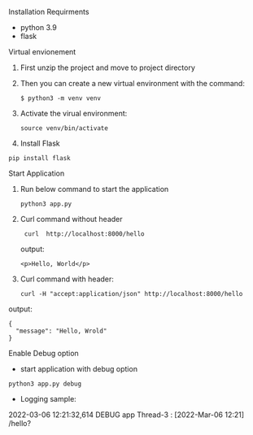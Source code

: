 Installation Requirments

* python 3.9
* flask

Virtual envionement

1. First unzip  the project and move to project directory
2. Then you can create a new virtual environment with the command:

   ```
   $ python3 -m venv venv
   ```
3. Activate the virual environment:

   ```
   source venv/bin/activate
   ```
4. Install Flask

```
pip install flask
```

Start Application

1. Run below command to start the application

   ```
   python3 app.py
   ```
3. Curl command without header

   ```
    curl  http://localhost:8000/hello
   ```

   output:

   ```
   <p>Hello, World</p>
   ```
4. Curl command with header:

   ```
   curl -H "accept:application/json" http://localhost:8000/hello
   ```

output:

```
{
  "message": "Hello, Wrold"
}
```

Enable Debug option

* start application with debug option

```
python3 app.py debug
```

* Logging sample:

2022-03-06 12:21:32,614 DEBUG app Thread-3 : [2022-Mar-06 12:21] /hello?
